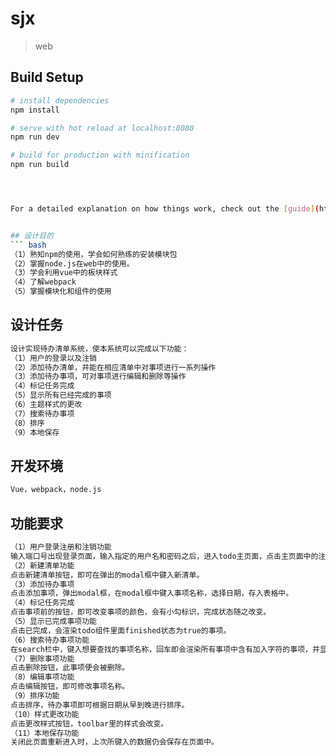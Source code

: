# sjx

> web

## Build Setup

``` bash
# install dependencies
npm install

# serve with hot reload at localhost:8080
npm run dev

# build for production with minification
npm run build




For a detailed explanation on how things work, check out the [guide](http://vuejs-templates.github.io/webpack/) and [docs for vue-loader](http://vuejs.github.io/vue-loader).


## 设计目的
``` bash
（1）熟知npm的使用，学会如何熟练的安装模块包
（2）掌握node.js在web中的使用。
（3）学会利用vue中的板块样式
（4）了解webpack
（5）掌握模块化和组件的使用
```
## 设计任务
``` bash
设计实现待办清单系统，使本系统可以完成以下功能：
（1）用户的登录以及注销
（2）添加待办清单，并能在相应清单中对事项进行一系列操作
（3）添加待办事项，可对事项进行编辑和删除等操作
（4）标记任务完成	
（5）显示所有已经完成的事项
（6）主题样式的更改
（7）搜索待办事项
（8）排序
（9）本地保存
```

## 开发环境
``` bash
Vue，webpack，node.js
```
## 功能要求
``` bash
（1）用户登录注册和注销功能
输入端口号出现登录页面，输入指定的用户名和密码之后，进入todo主页面，点击主页面中的注销按钮即可注销，回到登录页面。
（2）新建清单功能
点击新建清单按钮，即可在弹出的modal框中键入新清单。
（3）添加待办事项
点击添加事项，弹出modal框，在modal框中键入事项名称，选择日期，存入表格中。
（4）标记任务完成
点击事项前的按钮，即可改变事项的颜色，会有小勾标识，完成状态随之改变。
（5）显示已完成事项功能
点击已完成，会渲染todo组件里面finished状态为true的事项。
（6）搜索待办事项功能
在search栏中，键入想要查找的事项名称，回车即会渲染所有事项中含有加入字符的事项，并显示在表格上。
（7）删除事项功能
点击删除按钮，此事项便会被删除。
（8）编辑事项功能
点击编辑按钮，即可修改事项名称。
（9）排序功能
点击排序，待办事项即可根据日期从早到晚进行排序。
（10）样式更改功能
点击更改样式按钮，toolbar里的样式会改变。
（11）本地保存功能
关闭此页面重新进入时，上次所键入的数据仍会保存在页面中。
```
